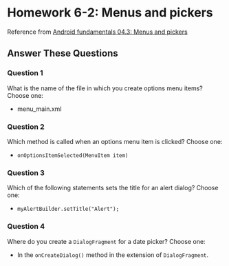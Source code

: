 # Homework 6-2: Menus and pickers

Reference from [Android fundamentals 04.3: Menus and pickers](https://developer.android.com/codelabs/android-training-menus-and-pickers?index=..%2F..%2Fandroid-training)

## Answer These Questions

### Question 1

What is the name of the file in which you create options menu items? Choose one:

- menu_main.xml

### Question 2

Which method is called when an options menu item is clicked? Choose one:

- `onOptionsItemSelected(MenuItem item)`

### Question 3

Which of the following statements sets the title for an alert dialog? Choose one:

- `myAlertBuilder.setTitle("Alert");`


### Question 4

Where do you create a `DialogFragment` for a date picker? Choose one:

- In the `onCreateDialog()` method in the extension of `DialogFragment`.
